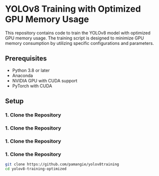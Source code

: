 # YOLOv8 Training with Optimized GPU Memory Usage

This repository contains code to train the YOLOv8 model with optimized GPU memory usage. The training script is designed to minimize GPU memory consumption by utilizing specific configurations and parameters.

## Prerequisites

- Python 3.8 or later
- Anaconda
- NVIDIA GPU with CUDA support
- PyTorch with CUDA

## Setup

### 1. Clone the Repository
### 1. Clone the Repository
### 1. Clone the Repository
### 1. Clone the Repository

```bash
git clone https://github.com/pamangie/yolov8training
cd yolov8-training-optimized


